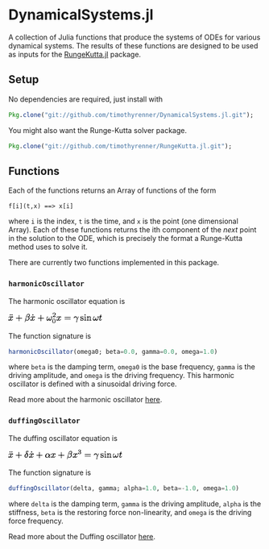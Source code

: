 # DynamicalSystems.jl

A collection of Julia functions that produce the systems of ODEs for various dynamical systems.
The results of these functions are designed to be used as inputs for the [RungeKutta.jl](https://github.com/timothyrenner/RungeKutta.jl") package.

## Setup

No dependencies are required, just install with

```julia
Pkg.clone("git://github.com/timothyrenner/DynamicalSystems.jl.git");
```

You might also want the Runge-Kutta solver package.

```julia
Pkg.clone("git://github.com/timothyrenner/RungeKutta.jl.git");
```

## Functions

Each of the functions returns an Array of functions of the form

	f[i](t,x) ==> x[i]

where `i` is the index, `t` is the time, and `x` is the point (one dimensional Array).
Each of these functions returns the ith component of the _next_ point in the solution to the ODE, which is precisely the format a Runge-Kutta method uses to solve it.

There are currently two functions implemented in this package.

### `harmonicOscillator`

The harmonic oscillator equation is

![harmonicOscillator](doc/equations/harmonicOscillator.png)

The function signature is

```julia
harmonicOscillator(omega0; beta=0.0, gamma=0.0, omega=1.0)
```

where `beta` is the damping term, `omega0` is the base frequency, `gamma` is the driving amplitude, and `omega` is the driving frequency.
This harmonic oscillator is defined with a sinusoidal driving force.

Read more about the harmonic oscillator [here](http://en.wikipedia.org/wiki/Harmonic_oscillator).

### `duffingOscillator`

The duffing oscillator equation is

![duffingOscillator](doc/equations/duffingOscillator.png)

The function signature is

```julia
duffingOscillator(delta, gamma; alpha=1.0, beta=-1.0, omega=1.0)
 ```
 
 where `delta` is the damping term, `gamma` is the driving amplitude, `alpha` is the stiffness, `beta` is the restoring force non-linearity, and `omega` is the driving force frequency.
 
 Read more about the Duffing oscillator [here](http://en.wikipedia.org/wiki/Duffing_equation). 